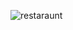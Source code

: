 ![restaraunt](https://user-images.githubusercontent.com/122812129/218643872-a9e93307-3f17-4179-8d7f-d006c1aeb0b2.png)
